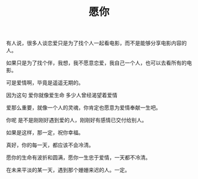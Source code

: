 ﻿---
layout: post
title: "愿你"
description: ""
category: 
tags: 碎碎念
---
有人说，很多人谈恋爱只是为了找个人一起看电影，而不是能够分享电影内容的人。

如果只是为了找个伴，我想，我不愿意恋爱，我自己一个人，也可以去看所有的电影。

可是爱情啊，毕竟是遥遥无期的。

因为这句 爱你就像爱生命 多少人曾经渴望着爱情

爱那么重要，就像一个人的灵魂，你肯定也愿意为爱情奉献一生吧。


你呢 是不是刚刚好遇到爱的人，刚刚好有感情已交付给别人。

如果是这样，那一定，祝你幸福。

真好，你的每一天，都应该不会冷清。


愿你的生命有波折和圆满，愿你一生忠于爱情，一天都不冷清。

在未来平淡的某一天，遇到那个姗姗来迟的人。一定。